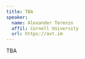 ```yaml
---
title: TBA
speaker:
  name: Alexander Terenin
  affil: Cornell University
  url: https://avt.im
---
```


TBA
